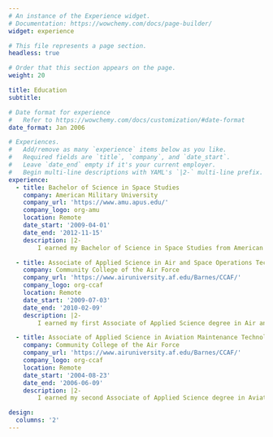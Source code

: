 ```yaml
---
# An instance of the Experience widget.
# Documentation: https://wowchemy.com/docs/page-builder/
widget: experience

# This file represents a page section.
headless: true

# Order that this section appears on the page.
weight: 20

title: Education
subtitle:

# Date format for experience
#   Refer to https://wowchemy.com/docs/customization/#date-format
date_format: Jan 2006

# Experiences.
#   Add/remove as many `experience` items below as you like.
#   Required fields are `title`, `company`, and `date_start`.
#   Leave `date_end` empty if it's your current employer.
#   Begin multi-line descriptions with YAML's `|2-` multi-line prefix.
experience:
  - title: Bachelor of Science in Space Studies
    company: American Military University
    company_url: 'https://www.amu.apus.edu/'
    company_logo: org-amu
    location: Remote
    date_start: '2009-04-01'
    date_end: '2012-11-15'
    description: |2-
        I earned my Bachelor of Science in Space Studies from American Military University, graduating with Cum Laude honors. Through this program, I gained a deep understanding of space technology and policy, as well as the leadership and analytical skills needed to succeed in the field.

  - title: Associate of Applied Science in Air and Space Operations Technology
    company: Community College of the Air Force
    company_url: 'https://www.airuniversity.af.edu/Barnes/CCAF/'
    company_logo: org-ccaf
    location: Remote
    date_start: '2009-07-03'
    date_end: '2010-02-09'
    description: |2-
        I earned my first Associate of Applied Science degree in Air and Space Operations Technology from the Community College of the Air Force, which provided a strong foundation in the principles of air and space operations. This program equipped me with the skills and knowledge needed to succeed in my military career, and set me on the path to a career in technology.

  - title: Associate of Applied Science in Aviation Maintenance Technology
    company: Community College of the Air Force
    company_url: 'https://www.airuniversity.af.edu/Barnes/CCAF/'
    company_logo: org-ccaf
    location: Remote
    date_start: '2004-08-23'
    date_end: '2006-06-09'
    description: |2-
        I earned my second Associate of Applied Science degree in Aviation Maintenance Technology from the Community College of the Air Force. This program provided me with a deep understanding of aircraft maintenance, repair, and overhaul, which proved invaluable throughout my career in the Air Force and Space Force.

design:
  columns: '2'
---
```

